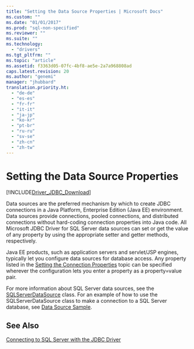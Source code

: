 ```yaml
---
title: "Setting the Data Source Properties | Microsoft Docs"
ms.custom: ""
ms.date: "01/01/2017"
ms.prod: "sql-non-specified"
ms.reviewer: ""
ms.suite: ""
ms.technology: 
  - "drivers"
ms.tgt_pltfrm: ""
ms.topic: "article"
ms.assetid: f3363d05-07fc-4bf8-ae5e-2a7a968808ad
caps.latest.revision: 20
ms.author: "genemi"
manager: "jhubbard"
translation.priority.ht: 
  - "de-de"
  - "es-es"
  - "fr-fr"
  - "it-it"
  - "ja-jp"
  - "ko-kr"
  - "pt-br"
  - "ru-ru"
  - "sv-se"
  - "zh-cn"
  - "zh-tw"
---
```

# Setting the Data Source Properties
[!INCLUDE[Driver_JDBC_Download](../../connect/jdbc/includes)]

  Data sources are the preferred mechanism by which to create JDBC connections in a Java Platform, Enterprise Edition (Java EE) environment. Data sources provide connections, pooled connections, and distributed connections without hard-coding connection properties into Java code. All Microsoft JDBC Driver for SQL Server data sources can set or get the value of any property by using the appropriate setter and getter methods, respectively.  
  
 Java EE products, such as application servers and servlet/JSP engines, typically let you configure data sources for database access. Any property listed in the [Setting the Connection Properties](../../connect/jdbc/setting-the-connection-properties.md) topic can be specified wherever the configuration lets you enter a property as a property=value pair.  
  
 For more information about SQL Server data sources, see the [SQLServerDataSource](../../connect/jdbc/reference/sqlserverdatasource-class.md) class. For an example of how to use the SQLServerDataSource class to make a connection to a SQL Server database, see [Data Source Sample](../../connect/jdbc/data-source-sample.md).  
  
## See Also  
 [Connecting to SQL Server with the JDBC Driver](../../connect/jdbc/connecting-to-sql-server-with-the-jdbc-driver.md)  
  
  